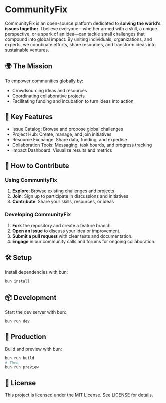 # CommunityFix

CommunityFix is an open-source platform dedicated to **solving the world’s issues together**. I believe everyone—whether armed with a skill, a unique perspective, or a spark of an idea—can tackle small challenges that compound into global impact. By uniting individuals, organizations, and experts, we coordinate efforts, share resources, and transform ideas into sustainable ventures.

## 🌍 The Mission

To empower communities globally by:
- Crowdsourcing ideas and resources
- Coordinating collaborative projects
- Facilitating funding and incubation to turn ideas into action

## 🚀 Key Features

- Issue Catalog: Browse and propose global challenges
- Project Hub: Create, manage, and join initiatives
- Resource Exchange: Share data, funding, and expertise
- Collaboration Tools: Messaging, task boards, and progress tracking
- Impact Dashboard: Visualize results and metrics

## 🤝 How to Contribute

### Using CommunityFix

1. **Explore**: Browse existing challenges and projects
2. **Join**: Sign up to participate in discussions and initiatives
3. **Contribute**: Share your skills, resources, or ideas

### Developing CommunityFix

1. **Fork** the repository and create a feature branch.
2. **Open an issue** to discuss your idea or improvement.
3. **Submit a pull request** with clear tests and documentation.
4. **Engage** in our community calls and forums for ongoing collaboration.

## 🛠️ Setup

Install dependencies with bun:

```bash
bun install
```

## 📦 Development

Start the dev server with bun:

```bash
bun run dev
```

## 🚧 Production

Build and preview with bun:

```bash
bun run build
# Then
bun run preview
```

## 📄 License

This project is licensed under the MIT License. See [LICENSE](./LICENSE) for details.
